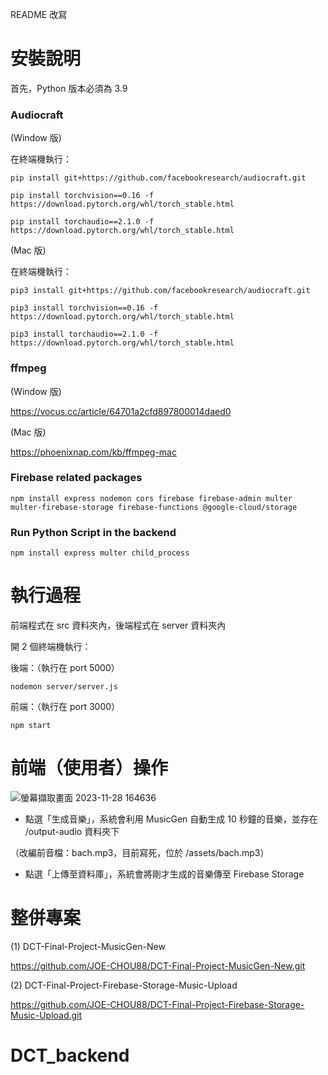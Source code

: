 README 改寫

# 安裝說明
首先，Python 版本必須為 3.9

### Audiocraft

(Window 版)

在終端機執行：

    pip install git+https://github.com/facebookresearch/audiocraft.git

    pip install torchvision==0.16 -f https://download.pytorch.org/whl/torch_stable.html

    pip install torchaudio==2.1.0 -f https://download.pytorch.org/whl/torch_stable.html

(Mac 版)

在終端機執行：
    
    pip3 install git+https://github.com/facebookresearch/audiocraft.git

    pip3 install torchvision==0.16 -f https://download.pytorch.org/whl/torch_stable.html

    pip3 install torchaudio==2.1.0 -f https://download.pytorch.org/whl/torch_stable.html
    

### ffmpeg

(Window 版)

https://vocus.cc/article/64701a2cfd897800014daed0

(Mac 版)

https://phoenixnap.com/kb/ffmpeg-mac


### Firebase related packages
    
    npm install express nodemon cors firebase firebase-admin multer multer-firebase-storage firebase-functions @google-cloud/storage

### Run Python Script in the backend
    
    npm install express multer child_process


# 執行過程
前端程式在 src 資料夾內，後端程式在 server 資料夾內

開 2 個終端機執行：

後端：（執行在 port 5000）

    nodemon server/server.js

前端：（執行在 port 3000）
    
    npm start

# 前端（使用者）操作
![螢幕擷取畫面 2023-11-28 164636](https://github.com/JOE-CHOU88/DCT-Final-Project-Firebase-Storage-Upload-MusicGen/assets/62171839/4672e296-8cba-415d-bd2d-00e4a9345494)

- 點選「生成音樂」，系統會利用 MusicGen 自動生成 10 秒鐘的音樂，並存在 /output-audio 資料夾下

（改編前音檔：bach.mp3，目前寫死，位於 /assets/bach.mp3）

- 點選「上傳至資料庫」，系統會將剛才生成的音樂傳至 Firebase Storage

# 整併專案
(1) DCT-Final-Project-MusicGen-New

https://github.com/JOE-CHOU88/DCT-Final-Project-MusicGen-New.git

(2) DCT-Final-Project-Firebase-Storage-Music-Upload

https://github.com/JOE-CHOU88/DCT-Final-Project-Firebase-Storage-Music-Upload.git
# DCT_backend
